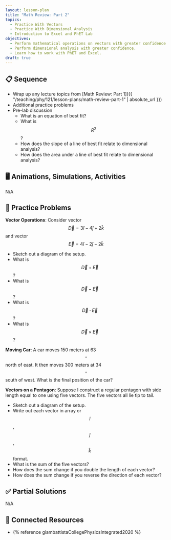 ```yaml
---
layout: lesson-plan
title: "Math Review: Part 2"
topics:
  - Practice With Vectors
  - Practice With Dimensional Analysis
  - Introduction to Excel and PhET Lab
objectives:
  - Perform mathematical operations on vectors with greater confidence.
  - Perform dimensional analysis with greater confidence.
  - Learn how to work with PhET and Excel.
draft: true
---
```


## 📋 Sequence

* Wrap up any lecture topics from [Math Review: Part 1]({{ "/teaching/phy/121/lesson-plans/math-review-part-1" | absolute_url }})
* Additional practice problems
* Pre-lab discussion
  * What is an equation of best fit?
  * What is $$R^2$$?
  * How does the slope of a line of best fit relate to dimensional analysis?
  * How does the area under a line of best fit relate to dimensional analysis?

## 🖥️ Animations, Simulations, Activities

N/A

## 📝 Practice Problems

**Vector Operations**: Consider vector $$\vec{D} = 3 \hat{i} - 4\hat{j} + 2\hat{k}$$ and vector $$\vec{E} = 4 \hat{i} - 2\hat{j} - 2\hat{k}$$

* Sketch out a diagram of the setup.
* What is $$\vec{D} + \vec{E}$$ ?
* What is $$\vec{D} - \vec{E}$$ ?
* What is $$\vec{D} \cdot \vec{E}$$ ?
* What is $$\vec{D} \times \vec{E}$$ ?

**Moving Car**: A car moves 150 meters at 63$$^\circ$$ north of east. It then moves 300 meters at 34$$^\circ$$ south of west. What is the final position of the car?

**Vectors on a Pentagon**: Suppose I construct a regular pentagon with side length equal to one using five vectors. The five vectors all lie tip to tail.

* Sketch out a diagram of the setup.
* Write out each vector in array or $$\hat{i}$$, $$\hat{j}$$, $$\hat{k}$$ format.
* What is the sum of the five vectors?
* How does the sum change if you double the length of each vector?
* How does the sum change if you reverse the direction of each vector?

## ✅ Partial Solutions

N/A

## 📘 Connected Resources

* {% reference giambattistaCollegePhysicsIntegrated2020 %}
